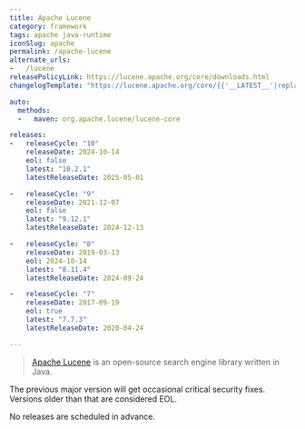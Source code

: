 ```yaml
---
title: Apache Lucene
category: framework
tags: apache java-runtime
iconSlug: apache
permalink: /apache-lucene
alternate_urls:
-   /lucene
releasePolicyLink: https://lucene.apache.org/core/downloads.html
changelogTemplate: "https://lucene.apache.org/core/{{'__LATEST__'|replace:'.','_'}}/changes/Changes.html"

auto:
  methods:
  -   maven: org.apache.lucene/lucene-core

releases:
-   releaseCycle: "10"
    releaseDate: 2024-10-14
    eol: false
    latest: "10.2.1"
    latestReleaseDate: 2025-05-01

-   releaseCycle: "9"
    releaseDate: 2021-12-07
    eol: false
    latest: "9.12.1"
    latestReleaseDate: 2024-12-13

-   releaseCycle: "8"
    releaseDate: 2019-03-13
    eol: 2024-10-14
    latest: "8.11.4"
    latestReleaseDate: 2024-09-24

-   releaseCycle: "7"
    releaseDate: 2017-09-19
    eol: true
    latest: "7.7.3"
    latestReleaseDate: 2020-04-24

---
```


> [Apache Lucene](https://lucene.apache.org/) is an open-source search engine library written in Java.

The previous major version will get occasional critical security fixes.
Versions older than that are considered EOL.

No releases are scheduled in advance.
